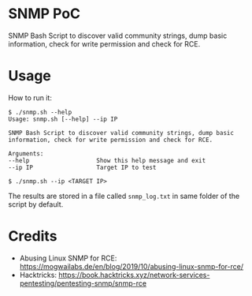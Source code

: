 # SNMP PoC
SNMP Bash Script to discover valid community strings, dump basic information, check for write permission and check for RCE.

# Usage
How to run it:
```
$ ./snmp.sh --help
Usage: snmp.sh [--help] --ip IP 

SNMP Bash Script to discover valid community strings, dump basic information, check for write permission and check for RCE.

Arguments:
--help                   Show this help message and exit
--ip IP                  Target IP to test

$ ./snmp.sh --ip <TARGET IP>
```
The results are stored in a file called `snmp_log.txt` in same folder of the script by default.

# Credits
- Abusing Linux SNMP for RCE: https://mogwailabs.de/en/blog/2019/10/abusing-linux-snmp-for-rce/
- Hacktricks: https://book.hacktricks.xyz/network-services-pentesting/pentesting-snmp/snmp-rce
